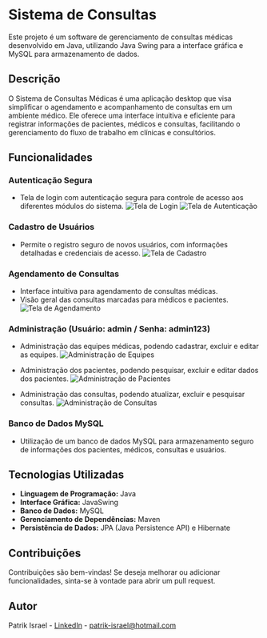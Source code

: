 # Sistema de Consultas

Este projeto é um software de gerenciamento de consultas médicas desenvolvido em Java, utilizando Java Swing para a interface gráfica e MySQL para armazenamento de dados.

## Descrição

O Sistema de Consultas Médicas é uma aplicação desktop que visa simplificar o agendamento e acompanhamento de consultas em um ambiente médico. Ele oferece uma interface intuitiva e eficiente para registrar informações de pacientes, médicos e consultas, facilitando o gerenciamento do fluxo de trabalho em clínicas e consultórios.

## Funcionalidades

### Autenticação Segura
- Tela de login com autenticação segura para controle de acesso aos diferentes módulos do sistema.
  ![Tela de Login](https://github.com/PatrikIsrael/Sistema-de-Consultas/assets/119878626/d9ae07ec-2c84-4d47-8d8a-6494079b6bed)
  ![Tela de Autenticação](https://github.com/PatrikIsrael/Sistema-de-Consultas/assets/119878626/1dedb1ee-9ca8-45fb-a94a-1c0d889557d8)

### Cadastro de Usuários
- Permite o registro seguro de novos usuários, com informações detalhadas e credenciais de acesso.
  ![Tela de Cadastro](https://github.com/PatrikIsrael/Sistema-de-Consultas/assets/119878626/febeb5ca-5a91-45f4-835c-a90f633ab349)
  
### Agendamento de Consultas
- Interface intuitiva para agendamento de consultas médicas.
- Visão geral das consultas marcadas para médicos e pacientes.
  ![Tela de Agendamento](https://github.com/PatrikIsrael/Sistema-de-Consultas/assets/119878626/2f4f1f93-0f16-459c-b354-4cafd64c9e7e)

### Administração (Usuário: admin / Senha: admin123)
- Administração das equipes médicas, podendo cadastrar, excluir e editar as equipes.
  ![Administração de Equipes](https://github.com/PatrikIsrael/Sistema-de-Consultas/assets/119878626/9206473d-cf0c-4502-ab9a-213cc04059c4)
  
- Administração dos pacientes, podendo pesquisar, excluir e editar dados dos pacientes.
  ![Administração de Pacientes](https://github.com/PatrikIsrael/Sistema-de-Consultas/assets/119878626/764f29ba-10df-4cde-a1c4-feb745893fe3)
  
- Administração das consultas, podendo atualizar, excluir e pesquisar consultas.
  ![Administração de Consultas](https://github.com/PatrikIsrael/Sistema-de-Consultas/assets/119878626/c4992474-8697-467a-a84c-1d1f40aef662)

### Banco de Dados MySQL
- Utilização de um banco de dados MySQL para armazenamento seguro de informações dos pacientes, médicos, consultas e usuários.

## Tecnologias Utilizadas

- **Linguagem de Programação:** Java
- **Interface Gráfica:** JavaSwing
- **Banco de Dados:** MySQL
- **Gerenciamento de Dependências:** Maven
- **Persistência de Dados:** JPA (Java Persistence API) e Hibernate

## Contribuições

Contribuições são bem-vindas! Se deseja melhorar ou adicionar funcionalidades, sinta-se à vontade para abrir um pull request.

## Autor

Patrik Israel - [LinkedIn](https://www.linkedin.com/in/patrik-israel-22173024a/) - patrik-israel@hotmail.com
